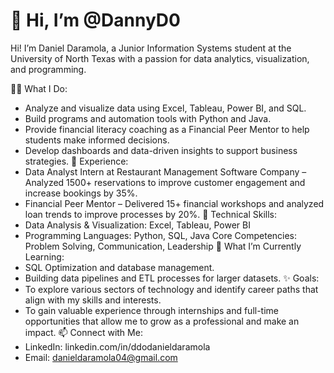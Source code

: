 # 👋 Hi, I’m @DannyD0

Hi! I’m Daniel Daramola, a Junior Information Systems student at the University of North Texas with a passion for data analytics, visualization, and programming.

👨‍💻 What I Do:
 - Analyze and visualize data using Excel, Tableau, Power BI, and SQL.
 - Build programs and automation tools with Python and Java.
 - Provide financial literacy coaching as a Financial Peer Mentor to help students make informed decisions.
 - Develop dashboards and data-driven insights to support business strategies.
💼 Experience:
 - Data Analyst Intern at Restaurant Management Software Company – Analyzed 1500+ reservations to improve customer engagement and increase bookings by 35%.
 - Financial Peer Mentor – Delivered 15+ financial workshops and analyzed loan trends to improve processes by 20%.
🔧 Technical Skills:
 - Data Analysis & Visualization: Excel, Tableau, Power BI
 - Programming Languages: Python, SQL, Java
Core Competencies: Problem Solving, Communication, Leadership
🌱 What I’m Currently Learning:
 - SQL Optimization and database management.
 - Building data pipelines and ETL processes for larger datasets.
✨ Goals:
 - To explore various sectors of technology and identify career paths that align with my skills and interests.
 - To gain valuable experience through internships and full-time opportunities that allow me to grow as a professional and make an impact.
📫 Connect with Me:
 - LinkedIn: linkedin.com/in/ddodanieldaramola
 - Email: danieldaramola04@gmail.com
